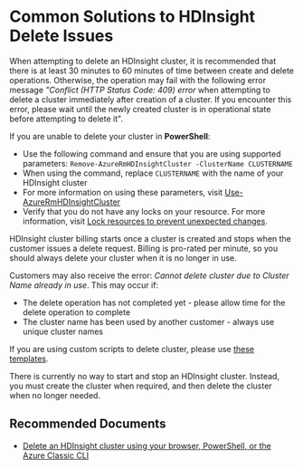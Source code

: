 <properties
    pageTitle="Delete HDInsight Cluster"
    description="TSG / How-to for know scenario"
    service="microsoft.hdinsight"
    resource="clusters"
    authors="jaserano, v-miegge"
    ms.author="jaserano"
    displayOrder=""
    selfHelpType="Generic"
    supportTopicIds="32681536"
    resourceTags=""
    productPesIds="15078"
    cloudEnvironments="public, Fairfax"
    articleId="hdinsight-delete-cluster"
/>
# Common Solutions to HDInsight Delete Issues

When attempting to delete an HDInsight cluster, it is recommended that there is at least 30 minutes to 60 minutes of time between create and delete operations. Otherwise, the operation may fail with the following error message *"Conflict (HTTP Status Code: 409) error* when attempting to delete a cluster immediately after creation of a cluster. If you encounter this error, please wait until the newly created cluster is in operational state before attempting to delete it".

If you are unable to delete your cluster in **PowerShell**:

* Use the following command and ensure that you are using supported parameters: `Remove-AzureRmHDInsightCluster -ClusterName CLUSTERNAME`
* When using the command, replace ```CLUSTERNAME``` with the name of your HDInsight cluster
* For more information on using these parameters, visit [Use-AzureRmHDInsightCluster](https://docs.microsoft.com/powershell/module/azurerm.hdinsight/use-azurermhdinsightcluster?view=azurermps-6.13.0)
* Verify that you do not have any locks on your resource. For more information, visit [Lock resources to prevent unexpected changes](https://docs.microsoft.com/azure/azure-resource-manager/resource-group-lock-resources#portal).

HDInsight cluster billing starts once a cluster is created and stops when the customer issues a delete request. Billing is pro-rated per minute, so you should always delete your cluster when it is no longer in use.

Customers may also receive the error: *Cannot delete cluster due to Cluster Name already in use*. This may occur if:

* The delete operation has not completed yet  - please allow time for the delete operation to complete
* The cluster name has been used by another customer - always use unique cluster names

If you are using custom scripts to delete cluster, please use [these templates](https://github.com/MicrosoftDocs/azure-docs/blob/master/articles/hdinsight/hdinsight-hadoop-create-linux-clusters-arm-templates.md).

There is currently no way to start and stop an HDInsight cluster. Instead, you must create the cluster when required, and then delete the cluster when no longer needed.

## **Recommended Documents**

* [Delete an HDInsight cluster using your browser, PowerShell, or the Azure Classic CLI](https://docs.microsoft.com/azure/hdinsight/hdinsight-delete-cluster)
